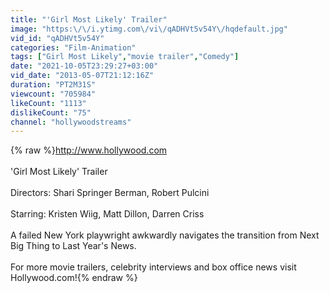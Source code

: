 ```yaml
---
title: "'Girl Most Likely' Trailer"
image: "https:\/\/i.ytimg.com\/vi\/qADHVt5v54Y\/hqdefault.jpg"
vid_id: "qADHVt5v54Y"
categories: "Film-Animation"
tags: ["Girl Most Likely","movie trailer","Comedy"]
date: "2021-10-05T23:29:27+03:00"
vid_date: "2013-05-07T21:12:16Z"
duration: "PT2M31S"
viewcount: "705984"
likeCount: "1113"
dislikeCount: "75"
channel: "hollywoodstreams"
---
```

{% raw %}<a rel="nofollow" target="blank" href="http://www.hollywood.com">http://www.hollywood.com</a><br /><br />'Girl Most Likely' Trailer<br /><br />Directors: Shari Springer Berman, Robert Pulcini<br /><br />Starring:  Kristen Wiig, Matt Dillon, Darren Criss<br /><br />A failed New York playwright awkwardly navigates the transition from Next Big Thing to Last Year's News.<br /><br />For more movie trailers, celebrity interviews and box office news visit Hollywood.com!{% endraw %}
